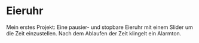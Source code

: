 # Eieruhr

Mein erstes Projekt: Eine pausier- und stopbare Eieruhr mit einem Slider um die Zeit einzustellen. Nach dem Ablaufen der Zeit klingelt ein Alarmton. 
